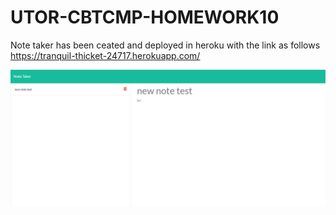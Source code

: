 # UTOR-CBTCMP-HOMEWORK10




Note taker has been ceated and deployed in heroku with the link as follows
https://tranquil-thicket-24717.herokuapp.com/



![Note Taker](./assets/Portfolio.png)
